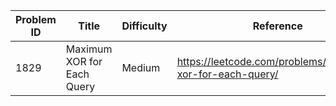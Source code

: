 | Problem ID | Title | Difficulty | Reference
| --- | --- | --- | ---
| 1829 | Maximum XOR for Each Query | Medium | https://leetcode.com/problems/maximum-xor-for-each-query/
